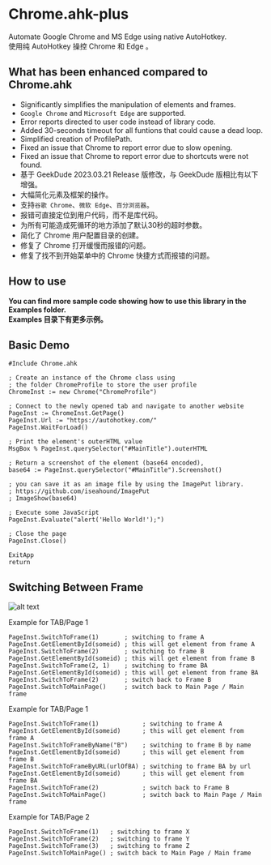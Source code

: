 # Chrome.ahk-plus

Automate Google Chrome and MS Edge using native AutoHotkey.  
使用纯 AutoHotkey 操控 Chrome 和 Edge 。


## What has been enhanced compared to Chrome.ahk

* Significantly simplifies the manipulation of elements and frames.
* `Google Chrome` and `Microsoft Edge` are supported.
* Error reports directed to user code instead of library code.
* Added 30-seconds timeout for all funtions that could cause a dead loop.
* Simplified creation of ProfilePath.
* Fixed an issue that Chrome to report error due to slow opening.
* Fixed an issue that Chrome to report error due to shortcuts were not found.
* 基于 GeekDude 2023.03.21 Release 版修改，与 GeekDude 版相比有以下增强。
* 大幅简化元素及框架的操作。
* 支持`谷歌 Chrome`、`微软 Edge`、`百分浏览器`。
* 报错可直接定位到用户代码，而不是库代码。
* 为所有可能造成死循环的地方添加了默认30秒的超时参数。
* 简化了 Chrome 用户配置目录的创建。
* 修复了 Chrome 打开缓慢而报错的问题。
* 修复了找不到开始菜单中的 Chrome 快捷方式而报错的问题。


## How to use

**You can find more sample code showing how to use this library in the Examples folder.**  
**Examples 目录下有更多示例。**


## Basic Demo

```AutoHotkey
#Include Chrome.ahk

; Create an instance of the Chrome class using
; the folder ChromeProfile to store the user profile
ChromeInst := new Chrome("ChromeProfile")

; Connect to the newly opened tab and navigate to another website
PageInst := ChromeInst.GetPage()
PageInst.Url := "https://autohotkey.com/"
PageInst.WaitForLoad()

; Print the element's outerHTML value
MsgBox % PageInst.querySelector("#MainTitle").outerHTML

; Return a screenshot of the element (base64 encoded),
base64 := PageInst.querySelector("#MainTitle").Screenshot()

; you can save it as an image file by using the ImagePut library.
; https://github.com/iseahound/ImagePut
; ImageShow(base64)

; Execute some JavaScript
PageInst.Evaluate("alert('Hello World!');")

; Close the page
PageInst.Close()

ExitApp
return
```


## Switching Between Frame

![alt text](https://i.ibb.co/PW2P9ZG/Rufaydium-Frames-Example.png)

Example for TAB/Page 1

```AutoHotkey
PageInst.SwitchToFrame(1)       ; switching to frame A
PageInst.GetElementById(someid) ; this will get element from frame A
PageInst.SwitchToFrame(2)       ; switching to frame B
PageInst.GetElementById(someid) ; this will get element from frame B
PageInst.SwitchToFrame(2, 1)    ; switching to frame BA
PageInst.GetElementById(someid) ; this will get element from frame BA
PageInst.SwitchToFrame(2)       ; switch back to Frame B
PageInst.SwitchToMainPage()     ; switch back to Main Page / Main frame
```

Example for TAB/Page 1

```AutoHotkey
PageInst.SwitchToFrame(1)            ; switching to frame A
PageInst.GetElementById(someid)      ; this will get element from frame A
PageInst.SwitchToFrameByName("B")    ; switching to frame B by name
PageInst.GetElementById(someid)      ; this will get element from frame B
PageInst.SwitchToFrameByURL(urlOfBA) ; switching to frame BA by url
PageInst.GetElementById(someid)      ; this will get element from frame BA
PageInst.SwitchToFrame(2)            ; switch back to Frame B
PageInst.SwitchToMainPage()          ; switch back to Main Page / Main frame
```

Example for TAB/Page 2

```AutoHotkey
PageInst.SwitchToFrame(1)   ; switching to frame X
PageInst.SwitchToFrame(2)   ; switching to frame Y
PageInst.SwitchToFrame(3)   ; switching to frame Z
PageInst.SwitchToMainPage() ; switch back to Main Page / Main frame
```
